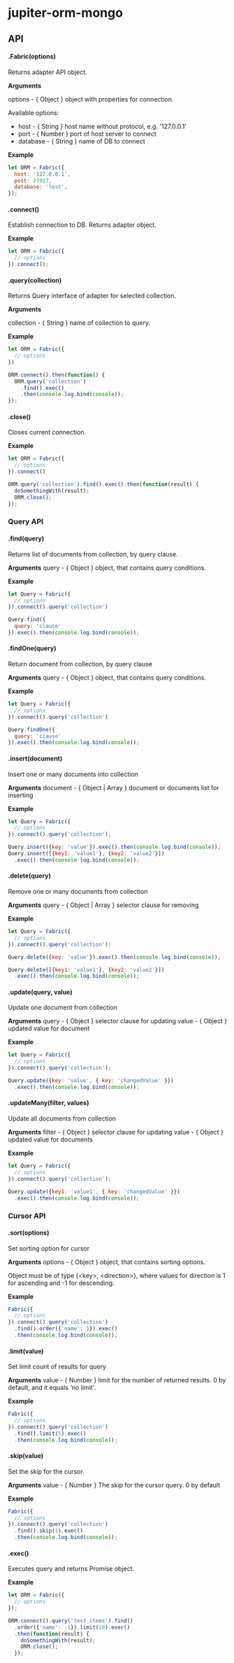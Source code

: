 # jupiter-orm-mongo

## API

#### .Fabric(options)

Returns adapter API object.

**Arguments**

options - { Object } object with properties for connection.

Available options:
* host - { String } host name without protocol, e.g. '127.0.0.1'
* port - { Number } port of host server to connect
* database - { String } name of DB to connect

**Example**
```javascript
let ORM = Fabric({
  host: '127.0.0.1',
  post: 27017,
  database: 'test',
});
```

#### .connect()

Establish connection to DB. Returns adapter object.

**Example**
```javascript
let ORM = Fabric({
  // options
}).connect();

```

#### .query(collection)

Returns Query interface of adapter for selected collection.

**Arguments**

collection - { String } name of collection to query.

**Example**
```javascript
let ORM = Fabric({
  // options
})

ORM.connect().then(function() {
  ORM.query('collection')
    .find().exec()
    .then(console.log.bind(console));
});
```

#### .close()

Closes current connection.

**Example**
```javascript
let ORM = Fabric({
  // options
}).connect()

ORM.query('collection').find().exec().then(function(result) {
  doSomethingWith(result);
  ORM.close();
});

```

### Query API

#### .find(query)

Returns list of documents from collection, by query clause.

**Arguments**
query - { Object } object, that contains query сonditions.

**Example**
```javascript
let Query = Fabric({
  // options
}).connect().query('collection')

Query.find({
  query: 'clause'
}).exec().then(console.log.bind(console));

```

#### .findOne(query)

Return document from collection, by query clause

**Arguments**
query - { Object } object, that contains query сonditions.

**Example**
```javascript
let Query = Fabric({
  // options
}).connect().query('collection')

Query.findOne({
  query: 'clause'
}).exec().then(console.log.bind(console));
```

#### .insert(document)

Insert one or many documents into collection

**Arguments**
document - { Object | Array } document or documents list for inserting

**Example**
```javascript
let Query = Fabric({
  // options
}).connect().query('collection');

Query.insert({key: 'value'}).exec().then(console.log.bind(console));
Query.insert([{key1: 'value1'}, {key2: 'value2'}])
  .exec().then(console.log.bind(console));

```

#### .delete(query)

Remove one or many documents from collection

**Arguments**
query - { Object | Array } selector clause for removing

**Example**
```javascript
let Query = Fabric({
  // options
}).connect().query('collection');

Query.delete({key: 'value'}).exec().then(console.log.bind(console));

Query.delete([{key1: 'value1'}, {key2: 'value2'}])
  .exec().then(console.log.bind(console));

```

#### .update(query, value)

Update one document from collection

**Arguments**
query - { Object } selector clause for updating
value - { Object } updated value for document

**Example**
```javascript
let Query = Fabric({
  // options
}).connect().query('collection');

Query.update({key: 'value', { key: 'changedValue' }})
  .exec().then(console.log.bind(console));
```

#### .updateMany(filter, values)

Update all documents from collection

**Arguments**
filter - { Object } selector clause for updating
value - { Object } updated value for documents

**Example**
```javascript
let Query = Fabric({
  // options
}).connect().query('collection');

Query.update({key1: 'value1', { key: 'changedValue' }})
  .exec().then(console.log.bind(console));
```

### Cursor API

#### .sort(options)

Set sorting option for cursor

**Arguments**
options - { Object } object, that contains sorting options.

Object must be of type {\<key\>, \<direction\>}, where values for direction is
1 for ascending and -1 for descending.

**Example**
```javascript
Fabric({
  // options
}).connect().query('collection')
  .find().order({'name': 1}).exec()
  .then(console.log.bind(console));

```

#### .limit(value)

Set limit count of results for query

**Arguments**
value - { Number } limit for the number of returned results. 0 by default,
and it equals 'no limit'.

**Example**
```javascript
Fabric({
  // options
}).connect().query('collection')
  .find().limit(5).exec()
  .then(console.log.bind(console));

```

#### .skip(value)

Set the skip for the cursor.

**Arguments**
value - { Number } The skip for the cursor query. 0 by default

**Example**
```javascript
Fabric({
  // options
}).connect().query('collection')
  .find().skip(1).exec()
  .then(console.log.bind(console));

```

#### .exec()

Executes query and returns Promise object.

**Example**
```javascript
let ORM = Fabric({
  // options
});

ORM.connect().query('test_items').find()
  .order({'name': -1}).limit(10).exec()
  .then(function(result) {
    doSomethingWith(result);
    ORM.close();
  });
```
